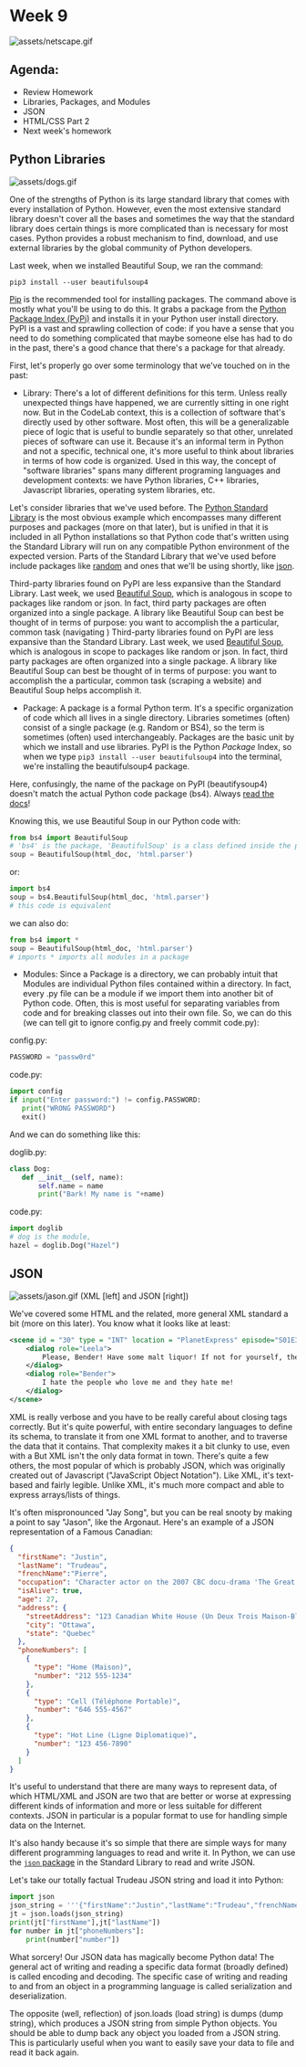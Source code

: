 # Week 9
![assets/netscape.gif](assets/netscape.gif)

## Agenda:
- Review Homework
- Libraries, Packages, and Modules
- JSON
- HTML/CSS Part 2
- Next week's homework

## Python Libraries
![assets/dogs.gif](assets/dogs.gif)

One of the strengths of Python is its large standard library that comes with every installation of Python. However, even the most extensive standard library doesn't cover all the bases and sometimes the way that the standard library does certain things is more complicated than is necessary for most cases. Python provides a robust mechanism to find, download, and use external libraries by the global community of Python developers.

Last week, when we installed Beautiful Soup, we ran the command:

```
pip3 install --user beautifulsoup4
```

[Pip](https://pip.pypa.io/en/stable/) is the recommended tool for installing packages. The command above is mostly what you'll be using to do this. It grabs a package from the [Python Package Index (PyPi)](https://pypi.org/) and installs it in your Python user install directory. PyPI is a vast and sprawling collection of code: if you have a sense that you need to do something complicated that maybe someone else has had to do in the past, there's a good chance that there's a package for that already.

First, let's properly go over some terminology that we've touched on in the past:

* Library: There's a lot of different definitions for this term. Unless really unexpected things have happened, we are currently sitting in one right now. But in the CodeLab context, this is a collection of software that's directly used by other software. Most often, this will be a generalizable piece of logic that is useful to bundle separately so that other, unrelated pieces of software can use it. Because it's an informal term in Python and not a specific, technical one, it's more useful to think about libraries in terms of how code is organized. Used in this way, the concept of "software libraries" spans many different programing languages and development contexts: we have Python libraries, C++ libraries, Javascript libraries, operating system libraries, etc.

 Let's consider libraries that we've used before. The [Python Standard Library](https://docs.python.org/3/library/) is the most obvious example which encompasses many different purposes and packages (more on that later), but is unified in that it is included in all Python installations so that Python code that's written using the Standard Library will run on any compatible Python environment of the expected version. Parts of the Standard Library that we've used before include packages like [random](https://docs.python.org/3/library/random.html) and ones that we'll be using shortly, like [json](https://docs.python.org/3/library/json.html).

 Third-party libraries found on PyPI are less expansive than the Standard Library. Last week, we used [Beautiful Soup](https://www.crummy.com/software/BeautifulSoup/), which is analogous in scope to packages like random or json. In fact, third party packages are often organized into a single package. A library like Beautiful Soup can best be thought of in terms of purpose: you want to accomplish the a particular, common task (navigating )
 Third-party libraries found on PyPI are less expansive than the Standard Library. Last week, we used [Beautiful Soup](https://www.crummy.com/software/BeautifulSoup/), which is analogous in scope to packages like random or json. In fact, third party packages are often organized into a single package. A library like Beautiful Soup can best be thought of in terms of purpose: you want to accomplish the a particular, common task (scraping a website) and Beautiful Soup helps accomplish it. 

* Package: A package is a formal Python term. It's a specific organization of code which all lives in a single directory. Libraries sometimes (often) consist of a single package (e.g. Random or BS4), so the term is sometimes (often) used interchangeably. Packages are the basic unit by which we install and use libraries. PyPI is the Python *Package* Index, so when we type `pip3 install --user beautifulsoup4` into the terminal, we're installing the beautifulsoup4 package.

 Here, confusingly, the name of the package on PyPI (beautifysoup4) doesn't match the actual Python code package (bs4). Always [read the docs](https://www.crummy.com/software/BeautifulSoup/bs4/doc/)! 
 
 Knowing this, we use Beautiful Soup in our Python code with:
 
 ```python
 from bs4 import BeautifulSoup
 # 'bs4' is the package, 'BeautifulSoup' is a class defined inside the package definition
 soup = BeautifulSoup(html_doc, 'html.parser')
 ```
 
 or:

 ```python
 import bs4
 soup = bs4.BeautifulSoup(html_doc, 'html.parser')
 # this code is equivalent
 ```

 we can also do:

 ```python
 from bs4 import *
 soup = BeautifulSoup(html_doc, 'html.parser')
 # imports * imports all modules in a package
 ```
 
* Modules: Since a Package is a directory, we can probably intuit that Modules are individual Python files contained within a directory. In fact, every .py file can be a module if we import them into another bit of Python code. Often, this is most useful for separating variables from code and for breaking classes out into their own file. So, we can do this (we can tell git to ignore config.py and freely commit code.py):

 config.py:
 ```python
 PASSWORD = "passw0rd"
 ```
 
 code.py:
 ```python
 import config
 if input("Enter password:") != config.PASSWORD:
    print("WRONG PASSWORD")
    exit()
 ```

 And we can do something like this:

 doglib.py:
 ```python
 class Dog:
    def __init__(self, name):
        self.name = name
        print("Bark! My name is "+name)
 ```

 code.py:
 ```python
 import doglib
 # dog is the module, 
 hazel = doglib.Dog("Hazel")
 ```

## JSON
![assets/jason.gif](assets/jason.gif)
(XML [left] and JSON [right])

We've covered some HTML and the related, more general XML standard a bit (more on this later). You know what it looks like at least:

```xml
<scene id = "30" type = "INT" location = "PlanetExpress" episode="S01E3">
    <dialog role="Leela">
        Please, Bender! Have some malt liquor! If not for yourself, then for the people who love you.
    </dialog>
    <dialog role="Bender">
        I hate the people who love me and they hate me!
    </dialog>
</scene>
```

XML is really verbose and you have to be really careful about closing tags correctly. But it's quite powerful, with entire secondary languages to define its schema, to translate it from one XML format to another, and to traverse the data that it contains. That complexity makes it a bit clunky to use, even with a 
But XML isn't the only data format in town. There's quite a few others, the most popular of which is probably JSON, which was originally created out of Javascript ("JavaScript Object Notation"). Like XML, it's text-based and fairly legible. Unlike XML, it's much more compact and able to express arrays/lists of things.

It's often mispronounced "Jay Song", but you can be real snooty by making a point to say "Jason", like the Argonaut. Here's an example of a JSON representation of a Famous Canadian:

```json
{
  "firstName": "Justin",
  "lastName": "Trudeau",
  "frenchName":"Pierre",
  "occupation": "Character actor on the 2007 CBC docu-drama 'The Great War'",
  "isAlive": true,
  "age": 27,
  "address": {
    "streetAddress": "123 Canadian White House (Un Deux Trois Maison-Blanche d'Canada)",
    "city": "Ottawa",
    "state": "Quebec"
  },
  "phoneNumbers": [
    {
      "type": "Home (Maison)",
      "number": "212 555-1234"
    },
    {
      "type": "Cell (Téléphone Portable)",
      "number": "646 555-4567"
    },
    {
      "type": "Hot Line (Ligne Diplomatique)",
      "number": "123 456-7890"
    }
  ]
}
```

It's useful to understand that there are many ways to represent data, of which HTML/XML and JSON are two that are better or worse at expressing different kinds of information and more or less suitable for different contexts. JSON in particular is a popular format to use for handling simple data on the Internet.

It's also handy because it's so simple that there are simple ways for many different programming languages to read and write it. In Python, we can use the [`json` package](https://docs.python.org/3/library/json.html) in the Standard Library to read and write JSON.

Let's take our totally factual Trudeau JSON string and load it into Python:

```python
import json
json_string = '''{"firstName":"Justin","lastName":"Trudeau","frenchName":"Pierre","occupation":"Character actor on the 2007 CBC docu-drama 'The Great War'","isAlive":true,"age":27,"address":{"streetAddress":"123 Canadian White House (Un Deux Trois Maison-Blanche d'Canada)","city":"Ottawa","state":"Quebec"},"phoneNumbers":[{"type":"Home (Maison)","number":"212 555-1234"},{"type":"Cell (Téléphone Portable)","number":"646 555-4567"},{"type":"Hot Line (Ligne Diplomatique)","number":"123 456-7890"}]}'''
jt = json.loads(json_string)
print(jt["firstName"],jt["lastName"])
for number in jt["phoneNumbers"]:
    print(number["number"])
```

What sorcery! Our JSON data has magically become Python data! The general act of writing and reading a specific data format (broadly defined) is called encoding and decoding. The specific case of writing and reading to and from an object in a programming language is called serialization and deserialization.

The opposite (well, reflection) of json.loads (load string) is dumps (dump string), which produces a JSON string from simple Python objects. You should be able to dump back any object you loaded from a JSON string. This is particularly useful when you want to easily save your data to file and read it back again. 

